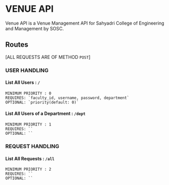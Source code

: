 # VENUE API
Venue API is a Venue Management API for Sahyadri College of Engineering and Management by SOSC.

## Routes 
[ALL REQUESTS ARE OF METHOD `POST`] 
### USER HANDLING 

#### List All Users : `/`  
    MINIMUM PRIORITY : 0  
    REQUIRES: `faculty_id, username, password, department`  
    OPTIONAL: `priority(default: 0)`

#### List All Users of a Department : `/dept`  
    MINIMUM PRIORITY : 1  
    REQUIRES: ``  
    OPTIONAL: ``

### REQUEST HANDLING

#### List All Requests : `/all`  
    MINIMUM PRIORITY : 2  
    REQUIRES: ``  
    OPTIONAL: ``